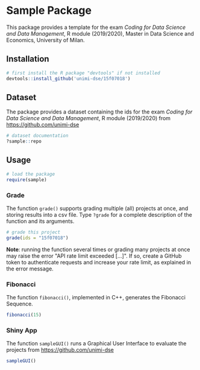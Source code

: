 # Sample Package

This package provides a template for the exam _Coding for Data Science and Data Management_, R module (2019/2020), Master in Data Science and Economics, University of Milan.

## Installation

```R
# first install the R package "devtools" if not installed
devtools::install_github('unimi-dse/15f07018')
```

## Dataset

The package provides a dataset containing the ids for the exam _Coding for Data Science and Data Management_, R module (2019/2020) from https://github.com/unimi-dse

```R
# dataset documentation
?sample::repo
```

## Usage

```R
# load the package
require(sample)
```

### Grade

The function `grade()` supports grading multiple (all) projects at once, and storing results into a csv file. Type `?grade` for a complete description of the function and its arguments.

```R
# grade this project
grade(ids = "15f07018")
```

__Note__: running the function several times or grading many projects at once may raise the error "API rate limit exceeded [...]". If so, create a GitHub token to authenticate requests and increase your rate limit, as explained in the error message.

### Fibonacci

The function `fibonacci()`, implemented in C++, generates the Fibonacci Sequence.

```R
fibonacci(15)
```

### Shiny App

The function `sampleGUI()` runs a Graphical User Interface to evaluate the projects from https://github.com/unimi-dse 

```R
sampleGUI()
```

